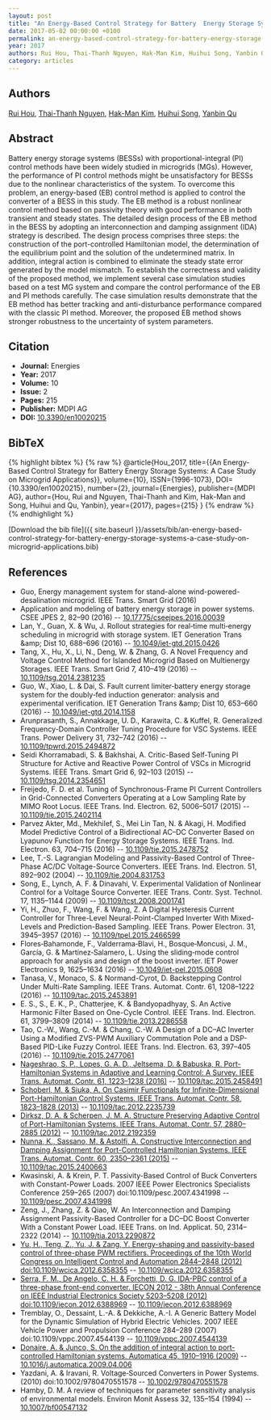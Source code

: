 ```yaml
---
layout: post
title: "An Energy-Based Control Strategy for Battery  Energy Storage Systems: A Case Study on  Microgrid Applications"
date: 2017-05-02 00:00:00 +0100
permalink: an-energy-based-control-strategy-for-battery-energy-storage-systems-a-case-study-on-microgrid-applications
year: 2017
authors: Rui Hou, Thai-Thanh Nguyen, Hak-Man Kim, Huihui Song, Yanbin Qu
category: articles
---
```

 
## Authors
[Rui Hou](authors/rui-hou), [Thai-Thanh Nguyen](authors/thai-thanh-nguyen), [Hak-Man Kim](authors/hak-man-kim), [Huihui Song](authors/huihui-song), [Yanbin Qu](authors/yanbin-qu)
 
## Abstract
Battery energy storage systems (BESSs) with proportional-integral (PI) control methods have been widely studied in microgrids (MGs). However, the performance of PI control methods might be unsatisfactory for BESSs due to the nonlinear characteristics of the system. To overcome this problem, an energy-based (EB) control method is applied to control the converter of a BESS in this study. The EB method is a robust nonlinear control method based on passivity theory with good performance in both transient and steady states. The detailed design process of the EB method in the BESS by adopting an interconnection and damping assignment (IDA) strategy is described. The design process comprises three steps: the construction of the port-controlled Hamiltonian model, the determination of the equilibrium point and the solution of the undetermined matrix. In addition, integral action is combined to eliminate the steady state error generated by the model mismatch. To establish the correctness and validity of the proposed method, we implement several case simulation studies based on a test MG system and compare the control performance of the EB and PI methods carefully. The case simulation results demonstrate that the EB method has better tracking and anti-disturbance performance compared with the classic PI method. Moreover, the proposed EB method shows stronger robustness to the uncertainty of system parameters.
 
## Citation
- **Journal:** Energies
- **Year:** 2017
- **Volume:** 10
- **Issue:** 2
- **Pages:** 215
- **Publisher:** MDPI AG
- **DOI:** [10.3390/en10020215](https://doi.org/10.3390/en10020215)
 
## BibTeX
{% highlight bibtex %}
{% raw %}
@article{Hou_2017,
  title={{An Energy-Based Control Strategy for Battery  Energy Storage Systems: A Case Study on  Microgrid Applications}},
  volume={10},
  ISSN={1996-1073},
  DOI={10.3390/en10020215},
  number={2},
  journal={Energies},
  publisher={MDPI AG},
  author={Hou, Rui and Nguyen, Thai-Thanh and Kim, Hak-Man and Song, Huihui and Qu, Yanbin},
  year={2017},
  pages={215}
}
{% endraw %}
{% endhighlight %}
 
[Download the bib file]({{ site.baseurl }}/assets/bib/an-energy-based-control-strategy-for-battery-energy-storage-systems-a-case-study-on-microgrid-applications.bib)
 
## References
- Guo, Energy management system for stand-alone wind-powered-desalination microgrid. IEEE Trans. Smart Grid (2016)
- Application and modeling of battery energy storage in power systems. CSEE JPES 2, 82–90 (2016) -- [10.17775/cseejpes.2016.00039](https://doi.org/10.17775/cseejpes.2016.00039)
- Lan, Y., Guan, X. & Wu, J. Rollout strategies for real‐time multi‐energy scheduling in microgrid with storage system. IET Generation Trans &amp;amp; Dist 10, 688–696 (2016) -- [10.1049/iet-gtd.2015.0426](https://doi.org/10.1049/iet-gtd.2015.0426)
- Tang, X., Hu, X., Li, N., Deng, W. & Zhang, G. A Novel Frequency and Voltage Control Method for Islanded Microgrid Based on Multienergy Storages. IEEE Trans. Smart Grid 7, 410–419 (2016) -- [10.1109/tsg.2014.2381235](https://doi.org/10.1109/tsg.2014.2381235)
- Guo, W., Xiao, L. & Dai, S. Fault current limiter‐battery energy storage system for the doubly‐fed induction generator: analysis and experimental verification. IET Generation Trans &amp;amp; Dist 10, 653–660 (2016) -- [10.1049/iet-gtd.2014.1158](https://doi.org/10.1049/iet-gtd.2014.1158)
- Arunprasanth, S., Annakkage, U. D., Karawita, C. & Kuffel, R. Generalized Frequency-Domain Controller Tuning Procedure for VSC Systems. IEEE Trans. Power Delivery 31, 732–742 (2016) -- [10.1109/tpwrd.2015.2494872](https://doi.org/10.1109/tpwrd.2015.2494872)
- Seidi Khorramabadi, S. & Bakhshai, A. Critic-Based Self-Tuning PI Structure for Active and Reactive Power Control of VSCs in Microgrid Systems. IEEE Trans. Smart Grid 6, 92–103 (2015) -- [10.1109/tsg.2014.2354651](https://doi.org/10.1109/tsg.2014.2354651)
- Freijedo, F. D. et al. Tuning of Synchronous-Frame PI Current Controllers in Grid-Connected Converters Operating at a Low Sampling Rate by MIMO Root Locus. IEEE Trans. Ind. Electron. 62, 5006–5017 (2015) -- [10.1109/tie.2015.2402114](https://doi.org/10.1109/tie.2015.2402114)
- Parvez Akter, Md., Mekhilef, S., Mei Lin Tan, N. & Akagi, H. Modified Model Predictive Control of a Bidirectional AC–DC Converter Based on Lyapunov Function for Energy Storage Systems. IEEE Trans. Ind. Electron. 63, 704–715 (2016) -- [10.1109/tie.2015.2478752](https://doi.org/10.1109/tie.2015.2478752)
- Lee, T.-S. Lagrangian Modeling and Passivity-Based Control of Three-Phase AC/DC Voltage-Source Converters. IEEE Trans. Ind. Electron. 51, 892–902 (2004) -- [10.1109/tie.2004.831753](https://doi.org/10.1109/tie.2004.831753)
- Song, E., Lynch, A. F. & Dinavahi, V. Experimental Validation of Nonlinear Control for a Voltage Source Converter. IEEE Trans. Contr. Syst. Technol. 17, 1135–1144 (2009) -- [10.1109/tcst.2008.2001741](https://doi.org/10.1109/tcst.2008.2001741)
- Yi, H., Zhuo, F., Wang, F. & Wang, Z. A Digital Hysteresis Current Controller for Three-Level Neural-Point-Clamped Inverter With Mixed-Levels and Prediction-Based Sampling. IEEE Trans. Power Electron. 31, 3945–3957 (2016) -- [10.1109/tpel.2015.2466599](https://doi.org/10.1109/tpel.2015.2466599)
- Flores‐Bahamonde, F., Valderrama‐Blavi, H., Bosque‐Moncusi, J. M., García, G. & Martínez‐Salamero, L. Using the sliding‐mode control approach for analysis and design of the boost inverter. IET Power Electronics 9, 1625–1634 (2016) -- [10.1049/iet-pel.2015.0608](https://doi.org/10.1049/iet-pel.2015.0608)
- Tanasa, V., Monaco, S. & Normand-Cyrot, D. Backstepping Control Under Multi-Rate Sampling. IEEE Trans. Automat. Contr. 61, 1208–1222 (2016) -- [10.1109/tac.2015.2453891](https://doi.org/10.1109/tac.2015.2453891)
- E. S., S., E. K., P., Chatterjee, K. & Bandyopadhyay, S. An Active Harmonic Filter Based on One-Cycle Control. IEEE Trans. Ind. Electron. 61, 3799–3809 (2014) -- [10.1109/tie.2013.2286558](https://doi.org/10.1109/tie.2013.2286558)
- Tao, C.-W., Wang, C.-M. & Chang, C.-W. A Design of a DC–AC Inverter Using a Modified ZVS-PWM Auxiliary Commutation Pole and a DSP-Based PID-Like Fuzzy Control. IEEE Trans. Ind. Electron. 63, 397–405 (2016) -- [10.1109/tie.2015.2477061](https://doi.org/10.1109/tie.2015.2477061)
- [Nageshrao, S. P., Lopes, G. A. D., Jeltsema, D. & Babuska, R. Port-Hamiltonian Systems in Adaptive and Learning Control: A Survey. IEEE Trans. Automat. Contr. 61, 1223–1238 (2016)](port-hamiltonian-systems-in-adaptive-and-learning-control-a-survey) -- [10.1109/tac.2015.2458491](https://doi.org/10.1109/tac.2015.2458491)
- [Schoberl, M. & Siuka, A. On Casimir Functionals for Infinite-Dimensional Port-Hamiltonian Control Systems. IEEE Trans. Automat. Contr. 58, 1823–1828 (2013)](on-casimir-functionals-for-infinite-dimensional-port-hamiltonian-control-systems) -- [10.1109/tac.2012.2235739](https://doi.org/10.1109/tac.2012.2235739)
- [Dirksz, D. A. & Scherpen, J. M. A. Structure Preserving Adaptive Control of Port-Hamiltonian Systems. IEEE Trans. Automat. Contr. 57, 2880–2885 (2012)](structure-preserving-adaptive-control-of-port-hamiltonian-systems) -- [10.1109/tac.2012.2192359](https://doi.org/10.1109/tac.2012.2192359)
- [Nunna, K., Sassano, M. & Astolfi, A. Constructive Interconnection and Damping Assignment for Port-Controlled Hamiltonian Systems. IEEE Trans. Automat. Contr. 60, 2350–2361 (2015)](constructive-interconnection-and-damping-assignment-for-port-controlled-hamiltonian-systems) -- [10.1109/tac.2015.2400663](https://doi.org/10.1109/tac.2015.2400663)
- Kwasinski, A. & Krein, P. T. Passivity-Based Control of Buck Converters with Constant-Power Loads. 2007 IEEE Power Electronics Specialists Conference 259–265 (2007) doi:10.1109/pesc.2007.4341998 -- [10.1109/pesc.2007.4341998](https://doi.org/10.1109/pesc.2007.4341998)
- Zeng, J., Zhang, Z. & Qiao, W. An Interconnection and Damping Assignment Passivity-Based Controller for a DC–DC Boost Converter With a Constant Power Load. IEEE Trans. on Ind. Applicat. 50, 2314–2322 (2014) -- [10.1109/tia.2013.2290872](https://doi.org/10.1109/tia.2013.2290872)
- [Yu, H., Teng, Z., Yu, J. & Zang, Y. Energy-shaping and passivity-based control of three-phase PWM rectifiers. Proceedings of the 10th World Congress on Intelligent Control and Automation 2844–2848 (2012) doi:10.1109/wcica.2012.6358355](energy-shaping-and-passivity-based-control-of-three-phase-pwm-rectifiers) -- [10.1109/wcica.2012.6358355](https://doi.org/10.1109/wcica.2012.6358355)
- [Serra, F. M., De Angelo, C. H. & Forchetti, D. G. IDA-PBC control of a three-phase front-end converter. IECON 2012 - 38th Annual Conference on IEEE Industrial Electronics Society 5203–5208 (2012) doi:10.1109/iecon.2012.6388969](ida-pbc-control-of-a-three-phase-front-end-converter) -- [10.1109/iecon.2012.6388969](https://doi.org/10.1109/iecon.2012.6388969)
- Tremblay, O., Dessaint, L.-A. & Dekkiche, A.-I. A Generic Battery Model for the Dynamic Simulation of Hybrid Electric Vehicles. 2007 IEEE Vehicle Power and Propulsion Conference 284–289 (2007) doi:10.1109/vppc.2007.4544139 -- [10.1109/vppc.2007.4544139](https://doi.org/10.1109/vppc.2007.4544139)
- [Donaire, A. & Junco, S. On the addition of integral action to port-controlled Hamiltonian systems. Automatica 45, 1910–1916 (2009)](on-the-addition-of-integral-action-to-port-controlled-hamiltonian-systems) -- [10.1016/j.automatica.2009.04.006](https://doi.org/10.1016/j.automatica.2009.04.006)
- Yazdani, A. & Iravani, R. Voltage‐Sourced Converters in Power Systems. (2010) doi:10.1002/9780470551578 -- [10.1002/9780470551578](https://doi.org/10.1002/9780470551578)
- Hamby, D. M. A review of techniques for parameter sensitivity analysis of environmental models. Environ Monit Assess 32, 135–154 (1994) -- [10.1007/bf00547132](https://doi.org/10.1007/bf00547132)

